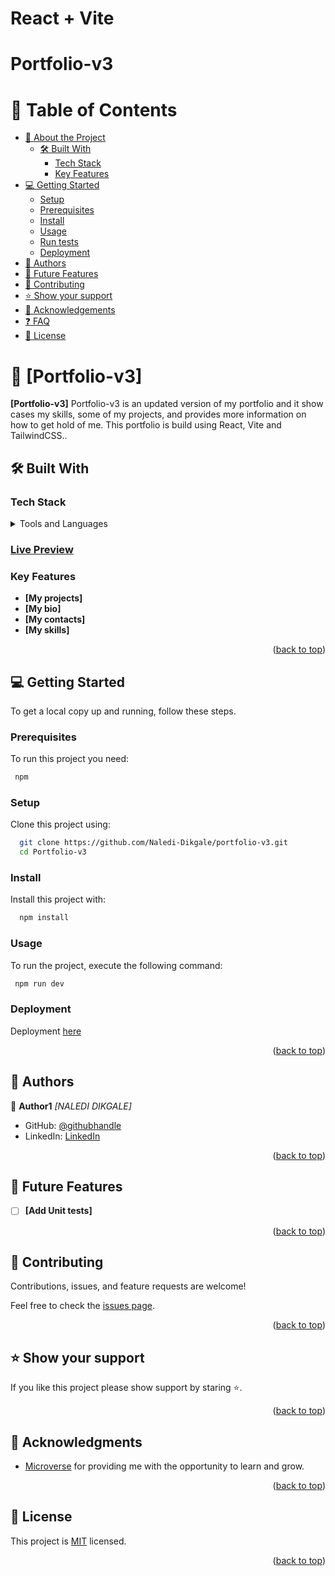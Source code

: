 # React + Vite

# Portfolio-v3

<a name="readme-top"></a>

# 📗 Table of Contents

- [📖 About the Project](#about-project)
  - [🛠 Built With](#built-with)
    - [Tech Stack](#tech-stack)
    - [Key Features](#key-features)
- [💻 Getting Started](#getting-started)
  - [Setup](#setup)
  - [Prerequisites](#prerequisites)
  - [Install](#install)
  - [Usage](#usage)
  - [Run tests](#run-tests)
  - [Deployment](#triangular_flag_on_post-deployment)
- [👥 Authors](#authors)
- [🔭 Future Features](#future-features)
- [🤝 Contributing](#contributing)
- [⭐️ Show your support](#support)
- [🙏 Acknowledgements](#acknowledgements)
- [❓ FAQ](#faq)
- [📝 License](#license)

<!-- PROJECT DESCRIPTION -->

# 📖 [Portfolio-v3] <a name="about-project"></a>

**[Portfolio-v3]** Portfolio-v3 is an updated version of my portfolio and it show cases my skills, some of my projects, and provides more information on how to get hold of me. This portfolio is build using React, Vite and TailwindCSS..

## 🛠 Built With <a name="built-with"></a>

### Tech Stack <a name="tech-stack"></a>

<details>
  <summary>Tools and Languages</summary>
  <ul>
    <li><a href="https://vitejs.dev">Vite JS</a></li>
    <li><a href="https://react.dev">React</a></li>
    <li><a href="https://tailwindcss.com">Tailwind CSS</a></li>
    <li><a href="https://framer.com">Framer Motion</a></li>
  </ul>
</details>

<!-- Features -->

### [Live Preview](https://nalediportfoliov3.netlify.app/)

### Key Features <a name="key-features"></a>

- **[My projects]**
- **[My bio]**
- **[My contacts]**
- **[My skills]**

<p align="right">(<a href="#readme-top">back to top</a>)</p>

<!-- GETTING STARTED -->

## 💻 Getting Started <a name="getting-started"></a>

To get a local copy up and running, follow these steps.

### Prerequisites

To run this project you need:

```sh
 npm
```

### Setup

Clone this project using:

```sh
  git clone https://github.com/Naledi-Dikgale/portfolio-v3.git
  cd Portfolio-v3
```

### Install

Install this project with:

```sh
  npm install
```

### Usage

To run the project, execute the following command:

```sh
 npm run dev
```


### Deployment
Deployment [here](https://nalediportfoliov3.netlify.app/)

<p align="right">(<a href="#readme-top">back to top</a>)</p>

<!-- AUTHORS -->

## 👥 Authors <a name="authors"></a>

👤 **Author1**
 *[NALEDI DIKGALE]*
 
- GitHub: [@githubhandle](https://github.com/Naledi-Dikgale)
- LinkedIn: [LinkedIn](https://www.linkedin.com/in/naledi-dikgale)

<p align="right">(<a href="#readme-top">back to top</a>)</p>

<!-- FUTURE FEATURES -->

## 🔭 Future Features <a name="future-features"></a>

- [ ] **[Add Unit tests]**

<p align="right">(<a href="#readme-top">back to top</a>)</p>

<!-- CONTRIBUTING -->

## 🤝 Contributing <a name="contributing"></a>

Contributions, issues, and feature requests are welcome!

Feel free to check the [issues page](https://github.com/Naledi-Dikgale/portfolio-v3/issues).

<p align="right">(<a href="#readme-top">back to top</a>)</p>

<!-- SUPPORT -->

## ⭐️ Show your support <a name="support"></a>

If you like this project please show support by staring ⭐️.

<p align="right">(<a href="#readme-top">back to top</a>)</p>

<!-- ACKNOWLEDGEMENTS -->

## 🙏 Acknowledgments <a name="acknowledgements"></a>

* [Microverse](https://www.microverse.org/) for providing me with the opportunity to learn and grow.

<p align="right">(<a href="#readme-top">back to top</a>)</p>

<!-- LICENSE -->

## 📝 License <a name="license"></a>

This project is [MIT](./LICENSE) licensed.

<p align="right">(<a href="#readme-top">back to top</a>)</p>